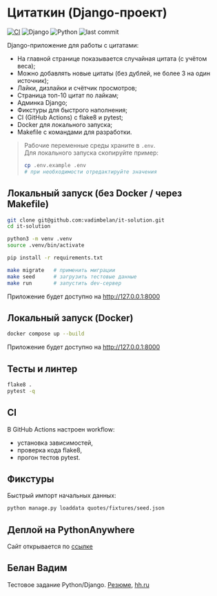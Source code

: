 # Цитаткин (Django-проект)

[![CI](https://img.shields.io/github/actions/workflow/status/vadimbelan/it-solution/ci.yml?branch=master&label=CI&logo=github)](https://github.com/vadimbelan/it-solution/actions/workflows/ci.yml)
![Django](https://img.shields.io/badge/Django-4.2.26-092E20?logo=django)
![Python](https://img.shields.io/badge/Python-3.13-3776AB?logo=python)
![last commit](https://img.shields.io/github/last-commit/vadimbelan/it-solution)

Django-приложение для работы с цитатами:
- На главной странице показывается случайная цитата (с учётом веса);
- Можно добавлять новые цитаты (без дублей, не более 3 на один источник);
- Лайки, дизлайки и счётчик просмотров;
- Страница топ-10 цитат по лайкам;
- Админка Django;
- Фикстуры для быстрого наполнения;
- CI (GitHub Actions) с flake8 и pytest;
- Docker для локального запуска;
- Makefile с командами для разработки.

> Рабочие переменные среды храните в `.env`.  
> Для локального запуска скопируйте пример:
> ```bash
> cp .env.example .env
> # при необходимости отредактируйте значения
> ```

## Локальный запуск (без Docker / через Makefile)
```bash
git clone git@github.com:vadimbelan/it-solution.git
cd it-solution

python3 -m venv .venv
source .venv/bin/activate

pip install -r requirements.txt

make migrate   # применить миграции
make seed      # загрузить тестовые данные
make run       # запустить dev-сервер
```

Приложение будет доступно на http://127.0.0.1:8000

## Локальный запуск (Docker)
```bash
docker compose up --build
```

Приложение будет доступно на http://127.0.0.1:8000

## Тесты и линтер
```bash
flake8 .
pytest -q
```

## CI
В GitHub Actions настроен workflow:
- установка зависимостей,
- проверка кода flake8,
- прогон тестов pytest.

## Фикстуры
Быстрый импорт начальных данных:
```bash
python manage.py loaddata quotes/fixtures/seed.json
```

## Деплой на PythonAnywhere
Cайт открывается по [ссылке](https://vadimbelan.pythonanywhere.com)

## Белан Вадим
Тестовое задание Python/Django. [Резюме](https://docs.google.com/document/d/1ZhNRsDc3YNTaZdVlhBotcoOm0J17BwrF8RsNxHhnBi0/edit?tab=t.0), [hh.ru](https://hh.ru/resume/d62ef8b8ff0f55c25e0039ed1f77716e4e7859)
